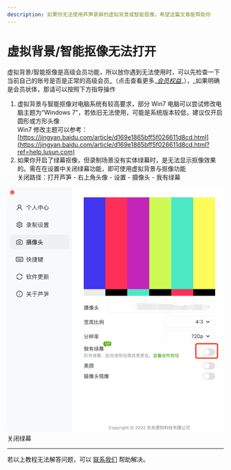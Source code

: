 ```yaml
---
description: 如果你无法使用芦笋录屏的虚拟背景或智能抠像，希望这篇文章能帮助你
---
```


# 虚拟背景/智能抠像无法打开

虚拟背景/智能抠像是高级会员功能，所以放你遇到无法使用时，可以先检查一下当前自己的账号是否是正常的高级会员_（点击查看更多_[_会员权益_](../)_），_如果明确是会员状体，那请可以按照下方指导操作

1. 虚拟背景与智能抠像对电脑系统有较高要求，部分 Win7 电脑可以尝试修改电脑主题为“Windows 7”，若依旧无法使用，可能是系统版本较低，建议仅开启圆形或方形头像\
   Win7 修改主题可以参考：[https://jingyan.baidu.com/article/d169e1865bff5f026611d8cd.html](https://jingyan.baidu.com/article/d169e1865bff5f026611d8cd.html?ref=help.lusun.com)
2. 如果你开启了绿幕抠像，但录制场景没有实体绿幕时，是无法显示抠像效果的。需在在设置中关闭绿幕功能，即可使用虚拟背景与抠像功能\
   关闭路径：打开芦笋 - 右上角头像 - 设置 - 摄像头 - 我有绿幕

<ImgCenter><img src="../../public/.gitbook/assets/guanbilvmu.png" alt=""></ImgCenter>
<ImgDesc>关闭绿幕</ImgDesc>

***

若以上教程无法解答问题，可以 [联系我们](../../contact.md) 帮助解决。
